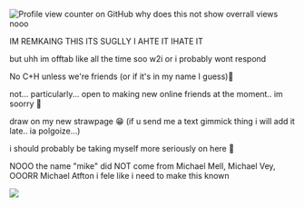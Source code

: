 ![Profile view counter on GitHub](https://komarev.com/ghpvc/?username=starxource)
why does this not show overrall views nooo 


IM REMKAING THIS ITS SUGLLY I AHTE IT IHATE IT

but uhh im offtab like all the time soo w2i or i probably wont respond

No C+H unless we're friends (or if it's in my name I guess)💓

not... particularly... open to making new online friends at the moment.. im soorry 🙁

draw on my new strawpage :grin: (if u send me a text gimmick thing i will add it late.. ia polgoize...)

i should probably be taking myself more seriously on here 😬

NOOO the name "mike" did NOT come from Michael Mell, Michael Vey, OOORR Michael Atfton i fele like i need to make this known

![](https://i.pinimg.com/1200x/da/86/0b/da860befe472778e3922fb2f4465b06d.jpg)
